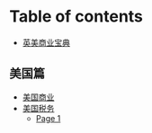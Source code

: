 # Table of contents

* [英美商业宝典](README.md)

## 美国篇 <a href="#usa" id="usa"></a>

* [美国商业](usa/mei-guo-shang-ye.md)
* [美国税务](usa/mei-guo-shui-wu/README.md)
  * [Page 1](usa/mei-guo-shui-wu/page-1.md)
